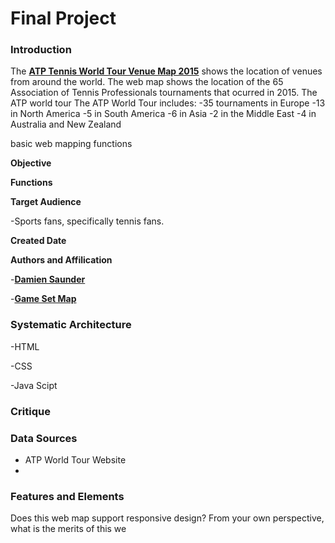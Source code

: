 # Final Project
### Introduction
  The [**ATP Tennis World Tour Venue Map 2015**](http://gamesetmap.com/atp2015/) shows the location of venues from around the world. The web map shows the location of the 65 Association of Tennis Professionals tournaments that ocurred in 2015. The ATP world tour 
The ATP World Tour includes:
  -35 tournaments in Europe
  -13 in North America
  -5 in South America
  -6 in Asia
  -2 in the Middle East
  -4 in Australia and New Zealand
  
basic web mapping functions

**Objective**

**Functions**

**Target Audience**

  -Sports fans, specifically tennis fans. 

**Created Date**

**Authors and Affilication**

  -[**Damien Saunder**](https://twitter.com/DamienSaunder)
  
  -[**Game Set Map**](http://gamesetmap.com/)

### Systematic Architecture

  -HTML
  
  -CSS
  
  -Java Scipt
  
### Critique
### Data Sources
  - ATP World Tour Website
  -
### Features and Elements

Does this web map support responsive design?
From your own perspective, what is the merits of this we
